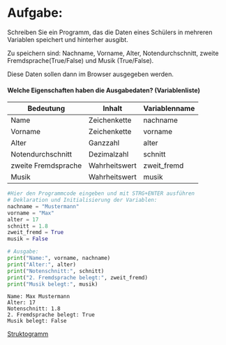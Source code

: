 # Aufgabe:


Schreiben Sie ein Programm, das die Daten eines Schülers in mehreren
Variablen speichert und hinterher ausgibt.

Zu speichern sind: Nachname, Vorname, Alter, Notendurchschnitt, zweite
Fremdsprache(True/False) und Musik (True/False).

Diese Daten sollen dann im Browser ausgegeben werden.

#### Welche Eigenschaften haben die Ausgabedaten? (Variablenliste)

<table>
<thead>
<tr class="header">
<th>Bedeutung</th>
<th>Inhalt</th>
<th>Variablenname</th>
</tr>
</thead>
<tbody>
<tr class="odd">
<td>Name</td>
<td>Zeichenkette</td>
<td>nachname</td>
</tr>
<tr class="even">
<td>Vorname</td>
<td>Zeichenkette</td>
<td>vorname</td>
</tr>
<tr class="odd">
<td>Alter</td>
<td>Ganzzahl</td>
<td>alter</td>
</tr>
<tr class="even">
<td>Notendurchschnitt</td>
<td>Dezimalzahl</td>
<td>schnitt</td>
</tr>
<tr class="odd">
<td>zweite Fremdsprache</td>
<td>Wahrheitswert</td>
<td>zweit_fremd</td>
</tr>
<tr class="even">
<td>Musik</td>
<td>Wahrheitswert</td>
<td>musik</td>
</tr>
</tbody>
</table>

``` python
#Hier den Programmcode eingeben und mit STRG+ENTER ausführen
# Deklaration und Initialisierung der Variablen:
nachname = "Mustermann" 
vorname = "Max"
alter = 17
schnitt = 1.8
zweit_fremd = True
musik = False

# Ausgabe:
print("Name:", vorname, nachname)
print("Alter:", alter)
print("Notenschnitt:", schnitt)
print("2. Fremdsprache belegt:", zweit_fremd)
print("Musik belegt:", musik)
```

    Name: Max Mustermann
    Alter: 17
    Notenschnitt: 1.8
    2. Fremdsprache belegt: True
    Musik belegt: False

[Struktogramm](04-Variablen-Aufgabe-LSG_files/figure-html/cell-5-1-fef6123d-ef1e-49ec-9dc6-793eded87502.png)
